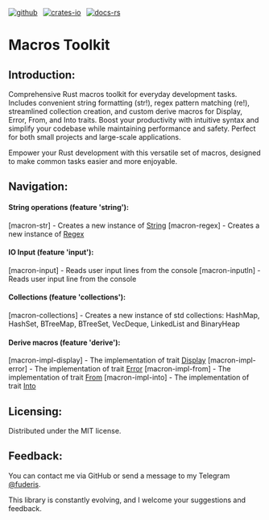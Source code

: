 [![github]](https://github.com/fuderis/rs-macron)&ensp;
[![crates-io]](https://crates.io/crates/macron)&ensp;
[![docs-rs]](https://docs.rs/macron)

[github]: https://img.shields.io/badge/github-8da0cb?style=for-the-badge&labelColor=555555&logo=github
[crates-io]: https://img.shields.io/badge/crates.io-fc8d62?style=for-the-badge&labelColor=555555&logo=rust
[docs-rs]: https://img.shields.io/badge/docs.rs-66c2a5?style=for-the-badge&labelColor=555555&logo=docs.rs

# Macros Toolkit

## Introduction:

Comprehensive Rust macros toolkit for everyday development tasks. Includes convenient string formatting (str!), regex pattern matching (re!), streamlined collection creation, and custom derive macros for Display, Error, From, and Into traits. Boost your productivity with intuitive syntax and simplify your codebase while maintaining performance and safety. Perfect for both small projects and large-scale applications.

Empower your Rust development with this versatile set of macros, designed to make common tasks easier and more enjoyable.


## Navigation:

#### String operations (feature 'string'):

[macron-str] - Creates a new instance of [String](https://doc.rust-lang.org/stable/std/string/struct.String.html)
[macron-regex] - Creates a new instance of [Regex](https://docs.rs/regex/latest/regex/struct.Regex.html)

#### IO Input (feature 'input'):

[macron-input] - Reads user input lines from the console
[macron-inputln] - Reads user input line from the console

#### Collections (feature 'collections'):

[macron-collections] - Creates a new instance of std collections: HashMap, HashSet, BTreeMap, BTreeSet, VecDeque, LinkedList and BinaryHeap

#### Derive macros (feature 'derive'):

[macron-impl-display] - The implementation of trait [Display](std::fmt::Display)
[macron-impl-error] - The implementation of trait [Error](std::error::Error)
[macron-impl-from] - The implementation of trait [From](std::convert::From)
[macron-impl-into] - The implementation of trait [Into](std::convert::Into)


## Licensing:

Distributed under the MIT license.


## Feedback:

You can contact me via GitHub or send a message to my Telegram [@fuderis](https://t.me/fuderis).

This library is constantly evolving, and I welcome your suggestions and feedback.
